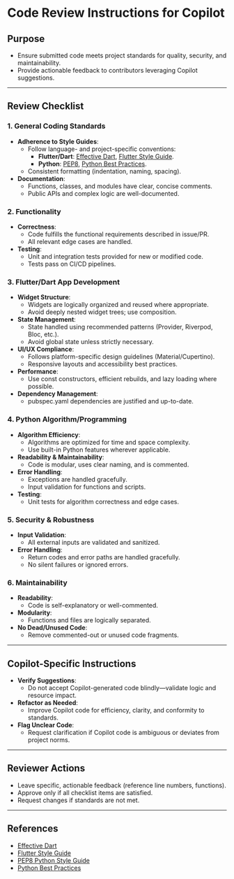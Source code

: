 # Code Review Instructions for Copilot

## Purpose

- Ensure submitted code meets project standards for quality, security, and maintainability.
- Provide actionable feedback to contributors leveraging Copilot suggestions.

---

## Review Checklist

### 1. General Coding Standards

- **Adherence to Style Guides**:  
  - Follow language- and project-specific conventions:
    - **Flutter/Dart**: [Effective Dart](https://dart.dev/guides/language/effective-dart), [Flutter Style Guide](https://docs.flutter.dev/development/ui/advanced/style).
    - **Python**: [PEP8](https://peps.python.org/pep-0008/), [Python Best Practices](https://realpython.com/tutorials/best-practices/).
  - Consistent formatting (indentation, naming, spacing).
- **Documentation**:  
  - Functions, classes, and modules have clear, concise comments.
  - Public APIs and complex logic are well-documented.

### 2. Functionality

- **Correctness**:  
  - Code fulfills the functional requirements described in issue/PR.
  - All relevant edge cases are handled.
- **Testing**:  
  - Unit and integration tests provided for new or modified code.
  - Tests pass on CI/CD pipelines.

### 3. Flutter/Dart App Development

- **Widget Structure**:  
  - Widgets are logically organized and reused where appropriate.
  - Avoid deeply nested widget trees; use composition.
- **State Management**:  
  - State handled using recommended patterns (Provider, Riverpod, Bloc, etc.).
  - Avoid global state unless strictly necessary.
- **UI/UX Compliance**:  
  - Follows platform-specific design guidelines (Material/Cupertino).
  - Responsive layouts and accessibility best practices.
- **Performance**:  
  - Use const constructors, efficient rebuilds, and lazy loading where possible.
- **Dependency Management**:  
  - pubspec.yaml dependencies are justified and up-to-date.

### 4. Python Algorithm/Programming

- **Algorithm Efficiency**:  
  - Algorithms are optimized for time and space complexity.
  - Use built-in Python features wherever applicable.
- **Readability & Maintainability**:  
  - Code is modular, uses clear naming, and is commented.
- **Error Handling**:  
  - Exceptions are handled gracefully.
  - Input validation for functions and scripts.
- **Testing**:  
  - Unit tests for algorithm correctness and edge cases.

### 5. Security & Robustness

- **Input Validation**:  
  - All external inputs are validated and sanitized.
- **Error Handling**:  
  - Return codes and error paths are handled gracefully.
  - No silent failures or ignored errors.

### 6. Maintainability

- **Readability**:  
  - Code is self-explanatory or well-commented.
- **Modularity**:  
  - Functions and files are logically separated.
- **No Dead/Unused Code**:  
  - Remove commented-out or unused code fragments.

---

## Copilot-Specific Instructions

- **Verify Suggestions**:  
  - Do not accept Copilot-generated code blindly—validate logic and resource impact.
- **Refactor as Needed**:  
  - Improve Copilot code for efficiency, clarity, and conformity to standards.
- **Flag Unclear Code**:  
  - Request clarification if Copilot code is ambiguous or deviates from project norms.

---

## Reviewer Actions

- Leave specific, actionable feedback (reference line numbers, functions).
- Approve only if all checklist items are satisfied.
- Request changes if standards are not met.

---

## References

- [Effective Dart](https://dart.dev/guides/language/effective-dart)
- [Flutter Style Guide](https://docs.flutter.dev/development/ui/advanced/style)
- [PEP8 Python Style Guide](https://peps.python.org/pep-0008/)
- [Python Best Practices](https://realpython.com/tutorials/best-practices/)

